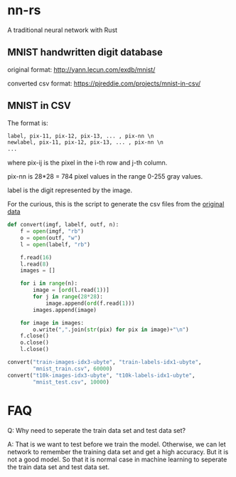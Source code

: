 # nn-rs
A traditional neural network with Rust

## MNIST handwritten digit database

original format:
http://yann.lecun.com/exdb/mnist/

converted csv format:
https://pjreddie.com/projects/mnist-in-csv/

## MNIST in CSV

The format is:

```txt
label, pix-11, pix-12, pix-13, ... , pix-nn \n
newlabel, pix-11, pix-12, pix-13, ... , pix-nn \n
...
```

where pix-ij is the pixel in the i-th row and j-th column.

pix-nn is 28*28 = 784 pixel values in the range 0-255 gray values.

label is the digit represented by the image.

For the curious, this is the script to generate the csv files from the [original data](http://yann.lecun.com/exdb/mnist/)

```python
def convert(imgf, labelf, outf, n):
    f = open(imgf, "rb")
    o = open(outf, "w")
    l = open(labelf, "rb")

    f.read(16)
    l.read(8)
    images = []

    for i in range(n):
        image = [ord(l.read(1))]
        for j in range(28*28):
            image.append(ord(f.read(1)))
        images.append(image)

    for image in images:
        o.write(",".join(str(pix) for pix in image)+"\n")
    f.close()
    o.close()
    l.close()

convert("train-images-idx3-ubyte", "train-labels-idx1-ubyte",
        "mnist_train.csv", 60000)
convert("t10k-images-idx3-ubyte", "t10k-labels-idx1-ubyte",
        "mnist_test.csv", 10000)
```

# FAQ

Q: Why need to seperate the train data set and test data set?

A: That is we want  to test before we train the model. Otherwise, we can let network to remember the training data set and get a high accuracy. But it is not a good model. So that it is normal case in machine learning to seperate the train data set and test data set.

